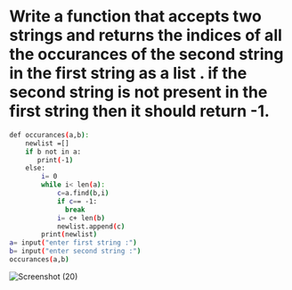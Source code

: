 # Write a function that accepts two strings and returns the indices of all the occurances of the second string in the first string as a list . if the second string is not present in the first string then it should return -1.
```bash
def occurances(a,b):
    newlist =[]
    if b not in a:
       print(-1)
    else:
        i= 0
        while i< len(a):
            c=a.find(b,i)
            if c== -1:
              break
            i= c+ len(b)
            newlist.append(c)
        print(newlist)
a= input("enter first string :")
b= input("enter second string :")
occurances(a,b)
```
![Screenshot (20)](https://github.com/user-attachments/assets/fe2f739c-8695-4fe0-a1fd-5e71e3efb18e)
